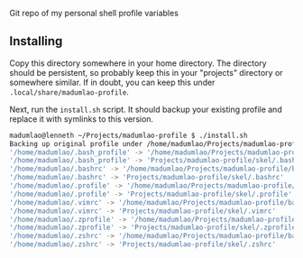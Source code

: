 Git repo of my personal shell profile variables

## Installing
Copy this directory somewhere in your home directory. The directory should be persistent, so probably keep this in your "projects" directory or somewhere similar. If in doubt, you can keep this under `.local/share/madumlao-profile`.

Next, run the `install.sh` script. It should backup your existing profile and replace it with symlinks to this version.

~~~ sh
madumlao@lenneth ~/Projects/madumlao-profile $ ./install.sh 
Backing up original profile under /home/madumlao/Projects/madumlao-profile/backup
'/home/madumlao/.bash_profile' -> '/home/madumlao/Projects/madumlao-profile/backup/.bash_profile'
'/home/madumlao/.bash_profile' -> 'Projects/madumlao-profile/skel/.bash_profile'
'/home/madumlao/.bashrc' -> '/home/madumlao/Projects/madumlao-profile/backup/.bashrc'
'/home/madumlao/.bashrc' -> 'Projects/madumlao-profile/skel/.bashrc'
'/home/madumlao/.profile' -> '/home/madumlao/Projects/madumlao-profile/backup/.profile'
'/home/madumlao/.profile' -> 'Projects/madumlao-profile/skel/.profile'
'/home/madumlao/.vimrc' -> '/home/madumlao/Projects/madumlao-profile/backup/.vimrc'
'/home/madumlao/.vimrc' -> 'Projects/madumlao-profile/skel/.vimrc'
'/home/madumlao/.zprofile' -> '/home/madumlao/Projects/madumlao-profile/backup/.zprofile'
'/home/madumlao/.zprofile' -> 'Projects/madumlao-profile/skel/.zprofile'
'/home/madumlao/.zshrc' -> '/home/madumlao/Projects/madumlao-profile/backup/.zshrc'
'/home/madumlao/.zshrc' -> 'Projects/madumlao-profile/skel/.zshrc'
~~~

